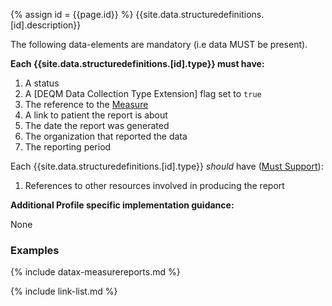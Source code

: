 {% assign id = {{page.id}} %}
{{site.data.structuredefinitions.[id].description}}

The following data-elements are mandatory (i.e data MUST be present).

**Each {{site.data.structuredefinitions.[id].type}} must have:**

1. A status
1. A [DEQM Data Collection Type Extension] flag set to `true`
1. The reference to the [Measure]({{site.data.fhir.path}}measure.html)
1. A link to patient the report is about
1. The date the report was generated
1. The organization that reported the data
1. The reporting period

Each {{site.data.structuredefinitions.[id].type}} *should* have ([Must Support](guidance.html#must-support)):

1. References to other resources involved in producing the report

**Additional Profile specific implementation guidance:**

None

### Examples

{% include datax-measurereports.md %}

{% include link-list.md %}
